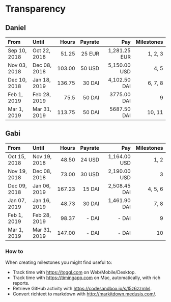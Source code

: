 # Transparency

## Daniel

| From         | Until        |  Hours | Payrate |          Pay | Milestones |
| :----------- | :----------- | -----: | ------: | -----------: | ---------: |
| Sep 10, 2018 | Oct 22, 2018 |  51.25 |  25 EUR | 1,281.25 EUR |    1, 2, 3 |
| Nov 03, 2018 | Dec 08, 2018 | 103.00 |  50 USD | 5,150.00 USD |       4, 5 |
| Dec 10, 2018 | Jan 18, 2019 | 136.75 |  30 DAI | 4,102.50 DAI |    6, 7, 8 |
| Feb 1, 2019  | Feb 28, 2019 |   75.5 |  50 DAI |  3775.00 DAI |          9 |
| Mar 1, 2019  | Mar 31, 2019 | 113.75 |  50 DAI |  5687.50 DAI |     10, 11 |

## Gabi

| From         | Until        |  Hours | Payrate |          Pay | Milestones |
| :----------- | :----------- | -----: | ------: | -----------: | ---------: |
| Oct 15, 2018 | Nov 19, 2018 |  48.50 |  24 USD | 1,164.00 USD |       1, 2 |
| Nov 19, 2018 | Dec 08, 2018 |  73.00 |  30 USD | 2,190.00 USD |          3 |
| Dec 09, 2018 | Jan 06, 2019 | 167.23 |  15 DAI | 2,508.45 DAI |    4, 5, 6 |
| Jan 07, 2019 | Jan 16, 2019 |  48.73 |  30 DAI | 1,461.90 DAI |       7, 8 |
| Feb 1, 2019  | Feb 28, 2019 |  98.37 |   - DAI |        - DAI |          9 |
| Mar 1, 2019  | Mar 31, 2019 | 147.00 |   - DAI |        - DAI |         10 |

### How to

When creating milestones you might find useful to:

- Track time with <https://toggl.com> on Web/Mobile/Desktop.
- Track time with <https://timingapp.com> on Mac, automatically, with rich reports.
- Retrieve GitHub activity with <https://codesandbox.io/s/l5z6zzmlvl>.
- Convert richtext to markdown with <http://markitdown.medusis.com/>.
